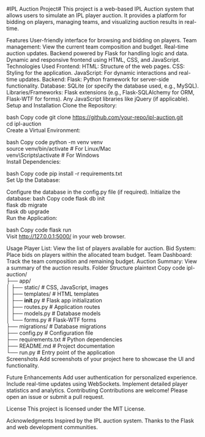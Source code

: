 
#IPL Auction Project#
This project is a web-based IPL Auction system that allows users to simulate an IPL player auction. It provides a platform for bidding on players, managing teams, and visualizing auction results in real-time.

Features
User-friendly interface for browsing and bidding on players.
Team management: View the current team composition and budget.
Real-time auction updates.
Backend powered by Flask for handling logic and data.
Dynamic and responsive frontend using HTML, CSS, and JavaScript.
Technologies Used
Frontend:
HTML: Structure of the web pages.
CSS: Styling for the application.
JavaScript: For dynamic interactions and real-time updates.
Backend:
Flask: Python framework for server-side functionality.
Database:
SQLite (or specify the database used, e.g., MySQL).
Libraries/Frameworks:
Flask extensions (e.g., Flask-SQLAlchemy for ORM, Flask-WTF for forms).
Any JavaScript libraries like jQuery (if applicable).
Setup and Installation
Clone the Repository:

bash
Copy code
git clone https://github.com/your-repo/ipl-auction.git  
cd ipl-auction  
Create a Virtual Environment:

bash
Copy code
python -m venv venv  
source venv/bin/activate  # For Linux/Mac  
venv\Scripts\activate     # For Windows  
Install Dependencies:

bash
Copy code
pip install -r requirements.txt  
Set Up the Database:

Configure the database in the config.py file (if required).
Initialize the database:
bash
Copy code
flask db init  
flask db migrate  
flask db upgrade  
Run the Application:

bash
Copy code
flask run  
Visit http://127.0.0.1:5000/ in your web browser.

Usage
Player List: View the list of players available for auction.
Bid System: Place bids on players within the allocated team budget.
Team Dashboard: Track the team composition and remaining budget.
Auction Summary: View a summary of the auction results.
Folder Structure
plaintext
Copy code
ipl-auction/  
├── app/  
│   ├── static/       # CSS, JavaScript, images  
│   ├── templates/    # HTML templates  
│   ├── __init__.py   # Flask app initialization  
│   ├── routes.py     # Application routes  
│   ├── models.py     # Database models  
│   └── forms.py      # Flask-WTF forms  
├── migrations/       # Database migrations  
├── config.py         # Configuration file  
├── requirements.txt  # Python dependencies  
├── README.md         # Project documentation  
└── run.py            # Entry point of the application  
Screenshots
Add screenshots of your project here to showcase the UI and functionality.

Future Enhancements
Add user authentication for personalized experience.
Include real-time updates using WebSockets.
Implement detailed player statistics and analytics.
Contributing
Contributions are welcome! Please open an issue or submit a pull request.

License
This project is licensed under the MIT License.

Acknowledgments
Inspired by the IPL auction system.
Thanks to the Flask and web development communities.
